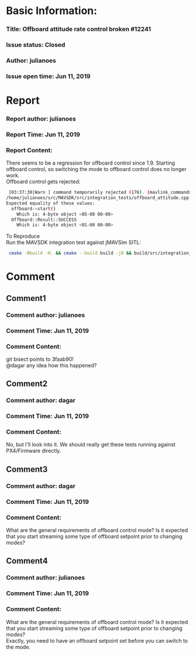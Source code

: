 # Basic Information:
### Title:  Offboard attitude rate control broken #12241 
### Issue status: Closed
### Author: julianoes
### Issue open time: Jun 11, 2019
# Report
### Report author: julianoes
### Report Time: Jun 11, 2019
### Report Content:   
There seems to be a regression for offboard control since 1.9. Starting offboard control, so switching the mode to offboard control does no longer work.  
Offboard control gets rejected:  
    
```bash     
 [03:37:30|Warn ] command temporarily rejected (176). (mavlink_commands.cpp:168)        
/home/julianoes/src/MAVSDK/src/integration_tests/offboard_attitude.cpp:83: Failure        
Expected equality of these values:        
  offboard->start()        
    Which is: 4-byte object <05-00 00-00>        
  Offboard::Result::SUCCESS        
    Which is: 4-byte object <01-00 00-00>        
```  
To Reproduce  
Run the MAVSDK integration test against jMAVSim SITL:  
    
```bash     
 cmake -Bbuild -H. && cmake --build build -j8 && build/src/integration_tests/integration_tests_runner --gtest_filter="SitlTest.OffboardAttitudeRate"        
```  

# Comment
## Comment1
### Comment author: julianoes
### Comment Time: Jun 11, 2019
### Comment Content:   
git bisect points to 3faab90!  
@dagar any idea how this happened?  

## Comment2
### Comment author: dagar
### Comment Time: Jun 11, 2019
### Comment Content:   
No, but I'll look into it. We should really get these tests running against PX4/Firmware directly.  

## Comment3
### Comment author: dagar
### Comment Time: Jun 11, 2019
### Comment Content:   
What are the general requirements of offboard control mode? Is it expected that you start streaming some type of offboard setpoint prior to changing modes?  

## Comment4
### Comment author: julianoes
### Comment Time: Jun 11, 2019
### Comment Content:   
    
What are the general requirements of offboard control mode? Is it expected that you start streaming some type of offboard setpoint prior to changing modes?    
Exactly, you need to have an offboard setpoint set before you can switch to the mode.  
